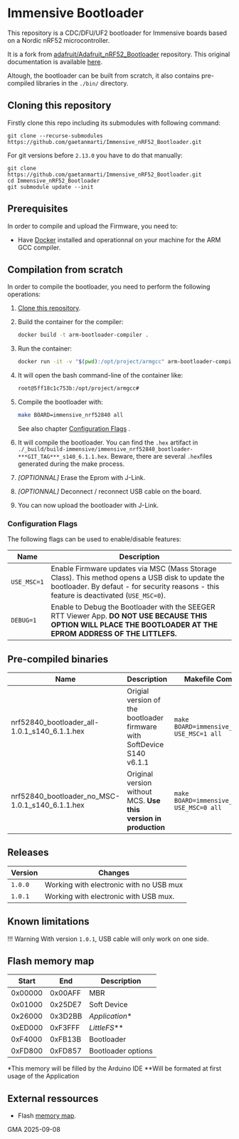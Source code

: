 # Immensive Bootloader

This repository is a CDC/DFU/UF2 bootloader for Immensive boards based on a Nordic nRF52 microcontroller.

It is a fork from [adafruit/Adafruit_nRF52_Bootloader](https://github.com/adafruit/Adafruit_nRF52_Bootloader) repository. This original documentation is available [here](./README_ORIGINAL.md).

Altough, the bootloader can be built from scratch, it also contains pre-compiled libraries in the `./bin/` directory. 

## Cloning this repository

Firstly clone this repo including its submodules with following command:

```
git clone --recurse-submodules https://github.com/gaetanmarti/Immensive_nRF52_Bootloader.git
```

For git versions before `2.13.0` you have to do that manually:
```
git clone https://github.com/gaetanmarti/Immensive_nRF52_Bootloader.git
cd Immensive_nRF52_Bootloader
git submodule update --init
```

## Prerequisites

In order to compile and upload the Firmware, you need to:

- Have [Docker](https://www.docker.com) installed and operationnal on your machine for the ARM GCC compiler.

## Compilation from scratch

In order to compile the bootloader, you need to perform the following operations:

1. [Clone this repository](#cloning-this-repository).

2. Build the container for the compiler:
    ```sh
    docker build -t arm-bootloader-compiler .       
    ```

3. Run the container:
    ```sh
    docker run -it -v "$(pwd):/opt/project/armgcc" arm-bootloader-compiler
    ```

4. It will open the bash command-line of the container like:
    ```sh
    root@5ff18c1c753b:/opt/project/armgcc#       
    ```

5. Compile the bootloader with:
    ```sh
    make BOARD=immensive_nrf52840 all
    ```
    See also chapter [Configuration Flags](#configuration-flags) .

6. It will compile the bootloader. You can find the `.hex` artifact in `./_build/build-immensive/immensive_nrf52840_bootloader-***GIT_TAG***_s140_6.1.1.hex`. Beware, there are several `.hex`files generated during the make process.

7. *[OPTIONNAL]* Erase the Eprom with J-Link.

8. *[OPTIONNAL]* Deconnect / reconnect USB cable on the board.

9. You can now upload the bootloader with J-Link. 

### Configuration Flags

The following flags can be used to enable/disable features:

| Name | Description |
|------|-------------|
|`USE_MSC=1` | Enable Firmware updates via MSC (Mass Storage Class). This method opens a USB disk to update the bootloader. By defaut - for security reasons - this feature is deactivated (`USE_MSC=0`). |
|`DEBUG=1`| Enable to Debug the Bootloader with the SEEGER RTT Viewer App. **DO NOT USE BECAUSE THIS OPTION WILL PLACE THE BOOTLOADER AT THE EPROM ADDRESS OF THE LITTLEFS.**|


## Pre-compiled binaries

| Name | Description | Makefile Command |
|------|-------------|------------------|
| nrf52840_bootloader_all-1.0.1_s140_6.1.1.hex | Origial version of the bootloader firmware with SoftDevice S140 v6.1.1 | `make BOARD=immensive_nrf52840 USE_MSC=1 all` | 
| nrf52840_bootloader_no_MSC-1.0.1_s140_6.1.1.hex | Original version without MCS. **Use this version in production** |`make BOARD=immensive_nrf52840 USE_MSC=0 all`|

## Releases

| Version | Changes |
|---------|---------|
| `1.0.0` | Working with electronic with no USB mux |
| `1.0.1` | Working with electronic with USB mux. |

## Known limitations

!!! Warning With version `1.0.1`, USB cable will only work on one side.

## Flash memory map

| Start |   End   | Description |
|-------|---------|-------------|
|0x00000 | 0x00AFF | MBR |
|0x01000 | 0x25DE7 | Soft Device |
|0x26000 | 0x3D2BB | *Application** |
|0xED000 | 0xF3FFF | *LittleFS*** |
|0xF4000 | 0xFB13B | Bootloader |
|0xFD800 | 0xFD857 | Bootloader options |

*This memory will be filled by the Arduino IDE
**Will be formated at first usage of the Application

## External ressources

- Flash [memory map](https://learn.adafruit.com/bluefruit-nrf52-feather-learning-guide/hathach-memory-map).

GMA 2025-09-08
